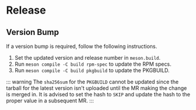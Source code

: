# Release

## Version Bump

If a version bump is required, follow the following instructions.

1.  Set the updated version and release number in `meson.build`.
2.  Run `meson compile -C build rpm-spec` to update the RPM specs.
3.  Run `meson compile -C build pkgbuild` to update the PKGBUILD.

::: warning
The `sha256sum` for the `PKGBUILD` cannot be updated since the tarball for the latest version isn't uploaded until the MR making the change is merged in. It is advised to set the hash to `SKIP` and update the hash to the proper value in a subsequent MR.
:::
